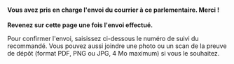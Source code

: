 #### Vous avez pris en charge l'envoi du courrier à ce parlementaire. Merci !

**Revenez sur cette page une fois l'envoi effectué.**

Pour confirmer l'envoi, saisissez ci-dessous le numéro de suivi du recommandé.  Vous pouvez aussi joindre une photo ou un scan de la preuve de dépôt (format PDF, PNG ou JPG, 4 Mo maximum) si vous le souhaitez.
